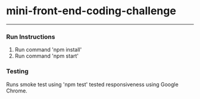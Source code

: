 # mini-front-end-coding-challenge
---

### Run Instructions
1. Run command 'npm install'
2. Run command 'npm start'


### Testing
Runs smoke test using 'npm test'
tested responsiveness using Google Chrome.
